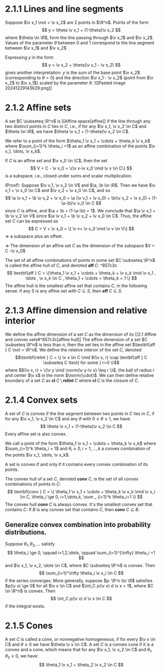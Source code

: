 # 2.1.1 Lines and line segments
Suppose $\v x_1 \not = \v x_2$ are 2 points in $\R^n$. Points of the form
$$
y = \theta \v x_1 + (1-\theta)\v x_2
$$
where $\theta \in \R$, form the line passing through $\v x_1$ and $\v x_2$.
Values of the parameter $\theta$ between $0$ and $1$ correspond to the line segment between $\v x_1$ and $\v x_2$

Expressing $y$ in the form 
$$
y = \v x_2 + \theta(\v x_1 - \v x_2)
$$
gives another interpretation: $y$ is the sum of the base point $\v x_2$ (corresponding to $\theta = 0$) and the direction $\v x_1 - \v x_2$ (point from $\v x_2$ to $\v x_1$) scaled by the parameter $\theta$. 
![[Pasted image 20241229143629.png]]

# 2.1.2 Affine sets
A set $C \subseteq \R^n$ is [[Affine space|affine]] if the line through any two distinct points in $C$ lies in $C$, i.e., if for any $\v x_1, \v x_2 \in C$ and $\theta \in \R$, we have $\theta \v x_1 + (1-\theta)\v x_2 \in C$. 

We refer to a point of the form $\theta_1 \v x_1 + \cdots + \theta_k \v x_k$ where $\sum_{i=1}^k \theta_i =1$ as an affine combination of the points $\v x_1, \dots, \v x_k$.

If $C$ is an affine set and $\v x_0 \in \C$, then the set
$$
V = C - \v x_0 = \{\v x-\v x_0 \mid \v x \in C\}
$$
is a subspace, i.e., closed under sums and scalar multiplication.

(Proof):
Suppose $\v v_1, \v v_2 \in V$ and $\a, \b \in \R$. Then we have $\v v_1 + \v x_0 \in C$ and $\v v_2 + \v x_0 \in C$, and so
$$
\a \v v_1 + \b \v v_2 + \v x_0 = \a (\v v_1 + \v x_0) + \b(\v x_2 + \v x_0) + (1-\a-\b)\v x_0 \in C
$$
since $C$ is affine, and $\a + \b + (1-\a-\b) = 1$. We conclude that $\a \v v_1 + \b \v v_2 \in V$ since $\a \v v_1 + \b \v v_2 + \v x_0 \in C$.
Thus, the affine set $C$ can be expressed as
$$
C = V + \v x_0 = \{ \v v+ \v x_0 \mid \v v \in V\}
$$
=> a subspace plus an offset.

=> The dimension of an affine set $C$ as the dimension of the subspace $V = C -\v x_0$

The set of all affine combinations of points in some set $C \subseteq \R^n$ is called the affine hull of $C$, and denoted $\textbf{aff } C$: ^857c3c
$$
\textbf{aff } C = \{\theta_1 \v x_1 + \cdots + \theta_k + \v x_k \mid \v x_1 , \dots , \v x_k \in C , \theta_1 + \cdots + \theta_k = 1 \}
$$
The affine hull is the smallest affine set that contains $C$, in the following sense: if any $S$ is any affine set with $C \subseteq S$, then $\textbf{aff } C\subseteq S$.
# 2.1.3 Affine dimension and relative interior
We define the affine dimension of a set $C$ as the dimension of its [[2.1 Affine and convex sets#^857c3c|affine hull]]
The affine dimension of a set $C \subseteq \R^n$ is less than $n$, then the set lies in the affine set $\textbf{aff } C \not = \R^n$. We define the relative interior of the set $C$, denoted $$\textbf{relint } C = \{ \v x \in C \mid B(\v x, r) \cap \textbf{aff } C \subseteq C \text{ for some } r>0 \}$$
where $B(\v x, r) = \{\v y \mid \norm{\v y-\v x} \leq r \}$, the ball of radius $r$ and center $\v x$ in the norm $\norm{\cdot}$.
We can then define relative boundary of a set $C$ as $\textbf{cl } C \setminus \textbf{relint } C$ where $\textbf{cl } C$ is the closure of $C$.
# 2.1.4 Convex sets
A set of $C$ is convex if the line segment between two points in $C$ lies in $C$, if for any $\v x_1, \v x_2 \in C$ and any $\theta$ with $0 \le \theta \le 1$, we have:
$$
\theta \v x_1 + (1-\theta)\v x_2 \in C
$$
Every affine set is also convex.

We call a point of the form $\theta_1 \v x_1 + \cdots + \theta_k \v x_k$ where $\sum_{i=1}^k \theta_i = 1$ and $\theta_i \ge 0, i = 1,\dots,k$ a convex combination of the points $\v x_1, \dots, \v x_k$.

A set is convex if and only if it contains every convex combination of its points.

The convex hull of a set $C$, denoted $\textbf{conv } C$, is the set of all convex combinations of points in $C$:
$$
\textbf{conv } C = \{ \theta_1 \v x_1 + \cdots + \theta_k \v x_k \mid \v x_i \in C, \theta_i \ge 0, i=1,\dots,k, \sum _ {i=1}^k \theta_i=1 \}
$$
The convex hull $\textbf{conv } C$ is always convex. It's the smallest convex set that contains $C$: If $B$ is any convex set that contains $C$, then $\textbf{conv }C \subseteq B$.

## Generalize convex combination into probability distributions.
Suppose $\theta_1, \theta_2,\dots$ satisfy
$$
\theta_i \ge 0, \qquad i=1,2,\dots, \qquad \sum_{i=1}^{\infty} \theta_i =1
$$
and $\v x_1, \v x_2, \dots \in C$, where $C \subseteq \R^n$ is convex. Then
$$
\sum_{i=1}^\infty \theta_i \v x_i \in C
$$
if the series converges. More generally, suppose $p: \R^n \to \R$ satisfies $p(\v x) \ge 0$ for all $\v x \in C$ and $\int_C p(\v x) d \v x = 1$, where $C \in \R^n$ is convex. Then
$$
\int_C p(\v x) d \v x \in C
$$
if the integral exists.

# 2.1.5 Cones
A set $C$ is called a cone, or nonnegative homogeneous, if for every $\v x \in C$ and $\theta \ge 0$ we have $\theta \v x \in C$. A set $C$ is a convex cone if it is a convex and a cone, which means that for any $\v x_1, \v x_2 \in C$ and $\theta_1, \theta_2 \ge 0$, we have:
$$
\theta_1 \v x_1 + \theta_2 \v x_2 \in C
$$
